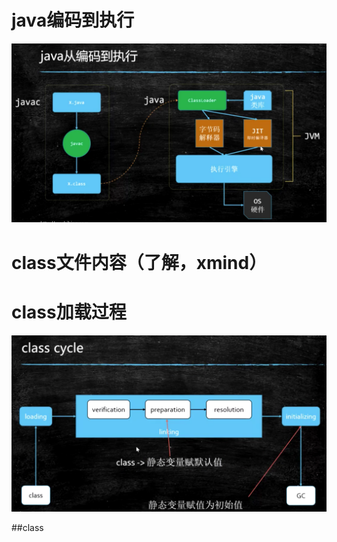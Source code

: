 # java编码到执行

![title](https://raw.githubusercontent.com/zhouyubiu/gitnotes_images/master/gitnote/2020/07/19/1595156196151-1595156196181.png)


# class文件内容（了解，xmind）
# class加载过程

![title](https://raw.githubusercontent.com/zhouyubiu/gitnotes_images/master/gitnote/2020/07/19/1595162556442-1595162556451.png)

##class